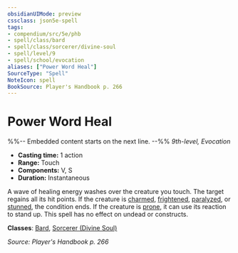 ```yaml
---
obsidianUIMode: preview
cssclass: json5e-spell
tags:
- compendium/src/5e/phb
- spell/class/bard
- spell/class/sorcerer/divine-soul
- spell/level/9
- spell/school/evocation
aliases: ["Power Word Heal"]
SourceType: "Spell"
NoteIcon: spell
BookSource: Player's Handbook p. 266
---
```

# Power Word Heal
%%-- Embedded content starts on the next line. --%%
*9th-level, Evocation*  

- **Casting time:** 1 action
- **Range:** Touch
- **Components:** V, S
- **Duration:** Instantaneous

A wave of healing energy washes over the creature you touch. The target regains all its hit points. If the creature is [charmed](/2-Mechanics/CLI/rules/conditions.md#charmed), [frightened](/2-Mechanics/CLI/rules/conditions.md#frightened), [paralyzed](/2-Mechanics/CLI/rules/conditions.md#paralyzed), or [stunned](/2-Mechanics/CLI/rules/conditions.md#stunned), the condition ends. If the creature is [prone](/2-Mechanics/CLI/rules/conditions.md#prone), it can use its reaction to stand up. This spell has no effect on undead or constructs.

**Classes**: [Bard](/2-Mechanics/CLI/classes/bard.md), [Sorcerer (Divine Soul)](/2-Mechanics/CLI/classes/sorcerer-divine-soul-xge.md)

*Source: Player's Handbook p. 266*